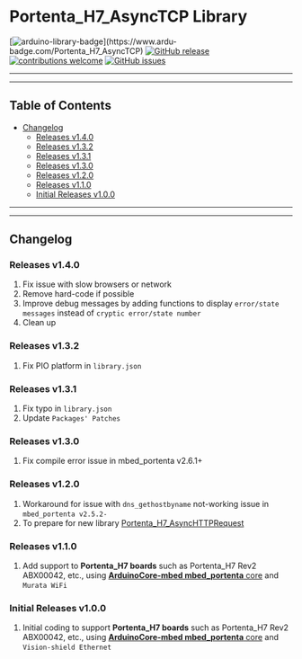# Portenta_H7_AsyncTCP Library

[![arduino-library-badge](https://www.ardu-badge.com/badge/Portenta_H7_AsyncTCP.svg?)](https://www.ardu-badge.com/Portenta_H7_AsyncTCP)
[![GitHub release](https://img.shields.io/github/release/khoih-prog/Portenta_H7_AsyncTCP.svg)](https://github.com/khoih-prog/Portenta_H7_AsyncTCP/releases)
[![contributions welcome](https://img.shields.io/badge/contributions-welcome-brightgreen.svg?style=flat)](#Contributing)
[![GitHub issues](https://img.shields.io/github/issues/khoih-prog/Portenta_H7_AsyncTCP.svg)](http://github.com/khoih-prog/Portenta_H7_AsyncTCP/issues)

---
---

## Table of Contents

* [Changelog](#changelog)
  * [Releases v1.4.0](#Releases-v140)
  * [Releases v1.3.2](#Releases-v132)
  * [Releases v1.3.1](#Releases-v131)
  * [Releases v1.3.0](#Releases-v130)
  * [Releases v1.2.0](#Releases-v120)
  * [Releases v1.1.0](#Releases-v110)
  * [Initial Releases v1.0.0](#Initial-Releases-v100)

---
---

## Changelog

### Releases v1.4.0

1. Fix issue with slow browsers or network
2. Remove hard-code if possible
3. Improve debug messages by adding functions to display `error/state messages` instead of `cryptic error/state number`
4. Clean up

### Releases v1.3.2

1. Fix PIO platform in `library.json`

### Releases v1.3.1

1. Fix typo in `library.json`
2. Update `Packages' Patches`

### Releases v1.3.0

1. Fix compile error issue in mbed_portenta v2.6.1+

### Releases v1.2.0

1. Workaround for issue with `dns_gethostbyname` not-working issue in `mbed_portenta v2.5.2-`
2. To prepare for new library [Portenta_H7_AsyncHTTPRequest](https://github.com/khoih-prog/Portenta_H7_AsyncHTTPRequest)

### Releases v1.1.0

1. Add support to  **Portenta_H7 boards** such as Portenta_H7 Rev2 ABX00042, etc., using [**ArduinoCore-mbed mbed_portenta** core](https://github.com/arduino/ArduinoCore-mbed) and `Murata WiFi`


### Initial Releases v1.0.0

1. Initial coding to support **Portenta_H7 boards** such as Portenta_H7 Rev2 ABX00042, etc., using [**ArduinoCore-mbed mbed_portenta** core](https://github.com/arduino/ArduinoCore-mbed) and `Vision-shield Ethernet`



